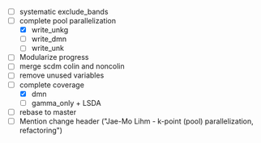 - [ ] systematic exclude_bands
- [ ] complete pool parallelization
  - [x] write_unkg
  - [ ] write_dmn
  - [ ] write_unk
- [ ] Modularize progress
- [ ] merge scdm colin and noncolin
- [ ] remove unused variables
- [ ] complete coverage
  - [x] dmn
  - [ ] gamma_only + LSDA
- [ ] rebase to master
- [ ] Mention change header ("Jae-Mo Lihm - k-point (pool) parallelization, refactoring")
